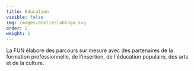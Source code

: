 ```yaml
---
title: Education
visible: false
img: images/atelierlablogo.svg
order: 2
weight: 1
---
```

La FUN élabore des parcours sur mesure avec des partenaires de la formation professionnelle, de l'insertion, de l'éducation populaire, des arts et de la culture.